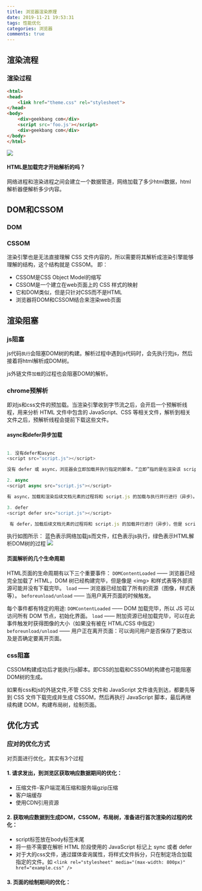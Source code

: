 ```yaml
---
title: 浏览器渲染原理
date: 2019-11-21 19:53:31
tags: 性能优化
categories: 浏览器
comments: true
---
```

## 渲染流程
### 渲染过程
```html
<html>
<head>
    <link href="theme.css" rel="stylesheet">
</head>
<body>
    <div>geekbang com</div>
    <script src='foo.js'></script>
    <div>geekbang com</div>
</body>
</html>
```
![](/images/2019/11/render.png)

#### HTML是加载完才开始解析的吗？
网络进程和渲染进程之间会建立一个数据管道，网络加载了多少html数据，html解析器便解析多少内容。



## DOM和CSSOM
### DOM

### CSSOM
渲染引擎也是无法直接理解 CSS 文件内容的，所以需要将其解析成渲染引擎能够理解的结构，这个结构就是 CSSOM。
即：
- CSSOM是CSS Object Model的缩写
- CSSOM是一个建立在web页面上的 CSS 样式的映射
- 它和DOM类似，但是只针对CSS而不是HTML
- 浏览器将DOM和CSSOM结合来渲染web页面

## 渲染阻塞
### js阻塞
js代码`执行`会阻塞DOM树的构建。解析过程中遇到js代码时，会先执行完js，然后接着将html解析成DOM树。

js外链文件`加载`的过程也会阻塞DOM的解析。

### chrome预解析
即对js和css文件的预加载。当渲染引擎收到字节流之后，会开启一个预解析线程，用来分析 HTML 文件中包含的 JavaScript、CSS 等相关文件，解析到相关文件之后，预解析线程会提前下载这些文件。

#### async和defer异步加载
```js

1. 没有defer和async 
<script src="script.js"></script>

没有 defer 或 async，浏览器会立即加载并执行指定的脚本，“立即”指的是在渲染该 script 标签之下的文档元素之前，也就是说不等待后续载入的文档元素，读到就加载并执行。

2. async
<script async src="script.js"></script>

有 async，加载和渲染后续文档元素的过程将和 script.js 的加载与执行并行进行（异步）。

3. defer
<script defer src="script.js"></script>

 有 defer，加载后续文档元素的过程将和 script.js 的加载并行进行（异步），但是 script.js 的执行要在所有元素解析完成之后，DOMContentLoaded 事件触发之前完成。
```
执行如图所示：
蓝色表示网络加载js而文件，红色表示js执行，绿色表示HTML解析DOM树的过程
![](/images/2019/11/script_run.jpeg)

#### 页面解析的几个生命周期
HTML页面的生命周期有以下三个重要事件：
`DOMContentLoaded` —— 浏览器已经完全加载了 HTML，DOM 树已经构建完毕，但是像是 \<img> 和样式表等外部资源可能并没有下载完毕。
`load` —— 浏览器已经加载了所有的资源（图像，样式表等）。
`beforeunload/unload` —— 当用户离开页面的时候触发。


每个事件都有特定的用途:
`DOMContentLoaded` —— DOM 加载完毕，所以 JS 可以访问所有 DOM 节点，初始化界面。
`load` —— 附加资源已经加载完毕，可以在此事件触发时获得图像的大小（如果没有被在 HTML/CSS 中指定）
`beforeunload/unload` —— 用户正在离开页面：可以询问用户是否保存了更改以及是否确定要离开页面。

### css阻塞
CSSOM构建成功后才能执行js脚本。即CSS的加载和CSSOM的构建也可能阻塞DOM树的生成。

如果有css和js的外链文件,不管 CSS 文件和 JavaScript 文件谁先到达，都要先等到 CSS 文件下载完成并生成 CSSOM，然后再执行 JavaScript 脚本，最后再继续构建 DOM，构建布局树，绘制页面。

## 优化方式
### 应对的优化方式
对页面进行优化，其实有3个过程
#### 1. 请求发出，到浏览区获取响应数据期间的优化：
  - 压缩文件-客户端混淆压缩和服务端gzip压缩
  - 客户端缓存
  - 使用CDN引用资源

#### 2. 获取响应数据到生成DOM，CSSOM，布局树，准备进行首次渲染的过程的优化：
  - script标签放在body标签末尾
  - 将一些不需要在解析 HTML 阶段使用的 JavaScript 标记上 sync 或者 defer
  - 对于大的css文件，通过媒体查询属性，将样式文件拆分，只在制定场合加载指定的文件。如  `<link rel="stylesheet" media="(max-width: 800px)" href="example.css" />`

#### 3. 页面的绘制期间的优化：






